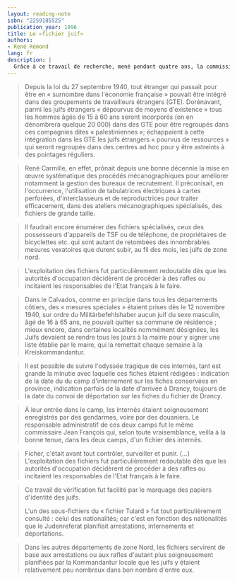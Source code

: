 ```yaml
---
layout: reading-note
isbn: "2259185525"
publication_year: 1996
title: Le «fichier juif»
authors:
- René Rémond
lang: fr
description: |
  Grâce à ce travail de recherche, mené pendant quatre ans, la commission a pu à la fois établir l'historique de la persécution des juifs entre 1940 et 1944, celui des avatars administratifs des fichiers et des enjeux de mémoire qu'il implique encore aujourd'hui.
---
```


> Depuis la loi du 27 septembre 1940, tout étranger qui passait pour être en « surnombre dans l'économie française » pouvait être intégré dans des groupements de travailleurs étrangers (GTE). Dorénavant, parmi les juifs étrangers « dépourvus de moyens d'existence » tous les hommes âgés de 15 à 60 ans seront incorporés (on en dénombrera quelque 20 000) dans des GTE pour être regroupés dans ces compagnies dites « palestiniennes »; échappaient à cette intégration dans les GTE les juifs étrangers « pourvus de ressources » qui seront regroupés dans des centres ad hoc pour y être astreints à des pointages réguliers.

> René Carmille, en effet, prônait depuis une bonne décennie la mise en œuvre systématique des procédés mécanographiques pour améliorer notamment la gestion des bureaux de recrutement. Il préconisait, en l'occurrence, l'utilisation de tabulatrices électriques à cartes perforées, d'interclasseurs et de reproductrices pour traiter efficacement, dans des ateliers mécanographiques spécialisés, des fichiers de grande taille.

> Il faudrait encore énumérer des fichiers spécialisés, ceux des possesseurs d'appareils de TSF ou de téléphone, de propriétaires de bicyclettes etc. qui sont autant de retombées des innombrables mesures vexatoires que durent subir, au fil des mois, les juifs de zone nord.

> L'exploitation des fichiers fut particulièrement redoutable dès que les autorités d'occupation décidèrent de procéder à des rafles ou incitaient les responsables de l'Etat français à le faire.

> Dans le Calvados, comme en principe dans tous les départements côtiers, des « mesures spéciales » étaient prises dès le 12 novembre 1940, sur ordre du Militärbefehlshaber aucun juif du sexe masculin, âgé de 16 à 65 ans, ne pouvait quitter sa commune de résidence ; mieux encore, dans certaines localités nommément désignées, les Juifs devaient se rendre tous les jours à la mairie pour y signer une liste établie par le maire, qui la remettait chaque semaine à la Kreiskommandantur.

> Il est possible de suivre l'odyssée tragique de ces internés, tant est grande la minutie avec laquelle ces fiches étaient rédigées : indication de la date du du camp d'internement sur les fiches conservées en province, indication parfois de la date d'arrivée à Drancy, toujours de la date du convoi de déportation sur les fiches du fichier de Drancy.

> À leur entrée dans le camp, les internés étaient soigneusement enregistrés par des gendarmes, voire par des douaniers. Le responsable administratif de ces deux camps fut le même commissaire Jean François qui, selon toute vraisemblance, veilla à la bonne tenue, dans les deux camps, d'un fichier des internés.

> Ficher, c'était avant tout contrôler, surveiller et punir. (…) L'exploitation des fichiers fut particulièrement redoutable dès que les autorités d'occupation décidèrent de procéder à des rafles ou incitaient les responsables de l'Etat français à le faire.

> Ce travail de vérification fut facilité par le marquage des papiers d'identité des juifs.
>
> L'un des sous-fichiers du « fichier Tulard » fut tout particulièrement consulté : celui des nationalités; car c'est en fonction des nationalités que le Judenreferat planifiait arrestations, internements et déportations.

> Dans les autres départements de zone Nord, les fichiers servirent de base aux arrestations ou aux rafles d'autant plus soigneusement planifiées par la Kommandantur locale que les juifs y étaient relativement peu nombreux dans bon nombre d'entre eux.
